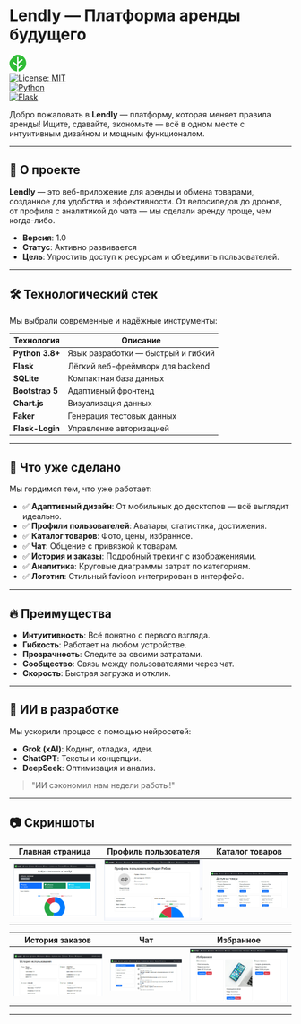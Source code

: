 # Lendly — Платформа аренды будущего

![Lendly Logo](static/favicon.png)  
[![License: MIT](https://img.shields.io/badge/License-MIT-blue.svg)](https://opensource.org/licenses/MIT)  
[![Python](https://img.shields.io/badge/Python-3.8+-yellow.svg)](https://www.python.org/)  
[![Flask](https://img.shields.io/badge/Flask-2.0+-green.svg)](https://flask.palletsprojects.com/)

Добро пожаловать в **Lendly** — платформу, которая меняет правила аренды! Ищите, сдавайте, экономьте — всё в одном месте с интуитивным дизайном и мощным функционалом.

---

## 🌟 О проекте

**Lendly** — это веб-приложение для аренды и обмена товарами, созданное для удобства и эффективности. От велосипедов до дронов, от профиля с аналитикой до чата — мы сделали аренду проще, чем когда-либо.

- **Версия**: 1.0
- **Статус**: Активно развивается
- **Цель**: Упростить доступ к ресурсам и объединить пользователей.

---

## 🛠️ Технологический стек

Мы выбрали современные и надёжные инструменты:

| Технология       | Описание                          |
|-------------------|-----------------------------------|
| **Python 3.8+**  | Язык разработки — быстрый и гибкий |
| **Flask**        | Лёгкий веб-фреймворк для backend  |
| **SQLite**       | Компактная база данных            |
| **Bootstrap 5**  | Адаптивный фронтенд              |
| **Chart.js**     | Визуализация данных              |
| **Faker**        | Генерация тестовых данных        |
| **Flask-Login**  | Управление авторизацией          |

---

## 🎯 Что уже сделано

Мы гордимся тем, что уже работает:

- ✅ **Адаптивный дизайн**: От мобильных до десктопов — всё выглядит идеально.
- ✅ **Профили пользователей**: Аватары, статистика, достижения.
- ✅ **Каталог товаров**: Фото, цены, избранное.
- ✅ **Чат**: Общение с привязкой к товарам.
- ✅ **История и заказы**: Подробный трекинг с изображениями.
- ✅ **Аналитика**: Круговые диаграммы затрат по категориям.
- ✅ **Логотип**: Стильный favicon интегрирован в интерфейс.

---

## 🔥 Преимущества

- **Интуитивность**: Всё понятно с первого взгляда.
- **Гибкость**: Работает на любом устройстве.
- **Прозрачность**: Следите за своими затратами.
- **Сообщество**: Связь между пользователями через чат.
- **Скорость**: Быстрая загрузка и отклик.

---

## 🤖 ИИ в разработке

Мы ускорили процесс с помощью нейросетей:
- **Grok (xAI)**: Кодинг, отладка, идеи.
- **ChatGPT**: Тексты и концепции.
- **DeepSeek**: Оптимизация и анализ.

> "ИИ сэкономил нам недели работы!"

---
## 📷 Скриншоты

| Главная страница         | Профиль пользователя     | Каталог товаров         |
|--------------------------|--------------------------|-------------------------|
| ![Главная](https://github.com/lenina-packet/Lendly/raw/main/screens/index.jpg) | ![Профиль](https://github.com/lenina-packet/Lendly/raw/main/screens/profile.jpg) | ![Товары](https://github.com/lenina-packet/Lendly/raw/main/screens/products.jpg) |

| История заказов          | Чат                     | Избранное              |
|--------------------------|-------------------------|------------------------|
| ![История](https://github.com/lenina-packet/Lendly/raw/main/screens/history.jpg) | ![Чат](https://github.com/lenina-packet/Lendly/raw/main/screens/sms.jpg) | ![Избранное](https://github.com/lenina-packet/Lendly/raw/main/screens/fav.jpg) |

---
